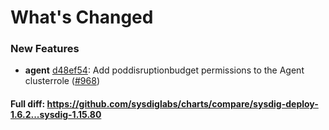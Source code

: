 # What's Changed

### New Features
- **agent** [d48ef54](https://github.com/sysdiglabs/charts/commit/d48ef54afb4c79c72d8b51a77d8e101f9d25a4f4): Add poddisruptionbudget permissions to the Agent clusterrole ([#968](https://github.com/sysdiglabs/charts/issues/968))

#### Full diff: https://github.com/sysdiglabs/charts/compare/sysdig-deploy-1.6.2...sysdig-1.15.80
